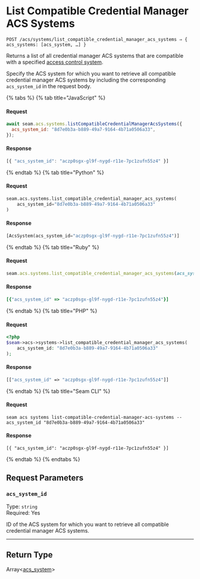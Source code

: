 # List Compatible Credential Manager ACS Systems

```
POST /acs/systems/list_compatible_credential_manager_acs_systems ⇒ { acs_systems: [acs_system, …] }
```

Returns a list of all credential manager ACS systems that are compatible with a specified 
[access control system](https://docs.seam.co/latest/capability-guides/access-systems).

Specify the ACS system for which you want to retrieve all compatible credential manager ACS 
systems by including the corresponding `acs_system_id` in the request body.

{% tabs %}
{% tab title="JavaScript" %}
#### Request

```javascript
await seam.acs.systems.listCompatibleCredentialManagerAcsSystems({
  acs_system_id: "8d7e0b3a-b889-49a7-9164-4b71a0506a33",
});
```

#### Response

```javascript
[{ "acs_system_id": "aczp0sgx-gl9f-nygd-r11e-7pc1zufn55z4" }]
```
{% endtab %}
{% tab title="Python" %}
#### Request

```python
seam.acs.systems.list_compatible_credential_manager_acs_systems(
    acs_system_id="8d7e0b3a-b889-49a7-9164-4b71a0506a33"
)
```

#### Response

```python
[AcsSystem(acs_system_id="aczp0sgx-gl9f-nygd-r11e-7pc1zufn55z4")]
```
{% endtab %}
{% tab title="Ruby" %}
#### Request

```ruby
seam.acs.systems.list_compatible_credential_manager_acs_systems(acs_system_id: "8d7e0b3a-b889-49a7-9164-4b71a0506a33")
```

#### Response

```ruby
[{"acs_system_id" => "aczp0sgx-gl9f-nygd-r11e-7pc1zufn55z4"}]
```
{% endtab %}
{% tab title="PHP" %}
#### Request

```php
<?php
$seam->acs->systems->list_compatible_credential_manager_acs_systems(
    acs_system_id: "8d7e0b3a-b889-49a7-9164-4b71a0506a33"
);
```

#### Response

```php
[["acs_system_id" => "aczp0sgx-gl9f-nygd-r11e-7pc1zufn55z4"]]
```
{% endtab %}
{% tab title="Seam CLI" %}
#### Request

```seam_cli
seam acs systems list-compatible-credential-manager-acs-systems --acs_system_id "8d7e0b3a-b889-49a7-9164-4b71a0506a33"
```

#### Response

```seam_cli
[{ "acs_system_id": "aczp0sgx-gl9f-nygd-r11e-7pc1zufn55z4" }]
```
{% endtab %}
{% endtabs %}

## Request Parameters

### `acs_system_id`

Type: `string`\
Required: Yes

ID of the ACS system for which you want to retrieve all compatible credential manager ACS systems.

***

## Return Type

Array<[acs\_system](./)>
